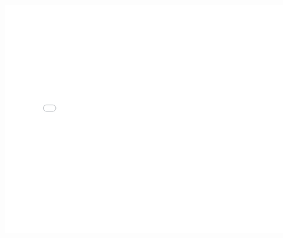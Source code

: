 <div style="text-align: center">

  <iframe style="width: 800px;height: 600px;"  src="//player.bilibili.com/player.html?aid=23413451&cid=39026340&page=1" scrolling="no" border="0" frameborder="no" framespacing="0" allowfullscreen="true"> </iframe>

</div>